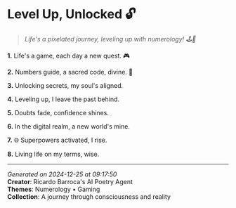 # Level Up, Unlocked 🔓

> *Life's a pixelated journey, leveling up with numerology! 🕹️🔢*

**1.** Life's a game, each day a new quest. 🎮


**2.** Numbers guide, a sacred code, divine. 🔢


**3.** Unlocking secrets, my soul's aligned.


**4.** Leveling up, I leave the past behind.


**5.** Doubts fade, confidence shines.


**6.** In the digital realm, a new world's mine.


**7.** 🌐 Superpowers activated, I rise.


**8.** Living life on my terms, wise.



---

*Generated on 2024-12-25 at 09:17:50*  
**Creator**: Ricardo Barroca's AI Poetry Agent  
**Themes**: Numerology • Gaming  
**Collection**: A journey through consciousness and reality